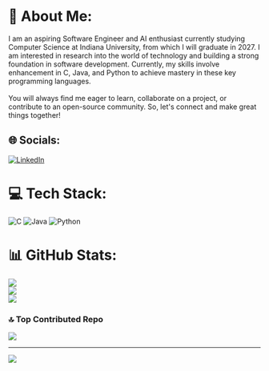 # 💫 About Me:
I am an aspiring Software Engineer and AI enthusiast currently studying Computer Science at Indiana University, from which I will graduate in 2027. I am interested in research into the world of technology and building a strong foundation in software development. Currently, my skills involve enhancement in C, Java, and Python to achieve mastery in these key programming languages.<br><br>You will always find me eager to learn, collaborate on a project, or contribute to an open-source community. So, let's connect and make great things together!

## 🌐 Socials:
[![LinkedIn](https://img.shields.io/badge/LinkedIn-%230077B5.svg?logo=linkedin&logoColor=white)](https://linkedin.com/in/brettdutka/) 

# 💻 Tech Stack:
![C](https://img.shields.io/badge/c-%2300599C.svg?style=plastic&logo=c&logoColor=white) ![Java](https://img.shields.io/badge/java-%23ED8B00.svg?style=plastic&logo=openjdk&logoColor=white) ![Python](https://img.shields.io/badge/python-3670A0?style=plastic&logo=python&logoColor=ffdd54)
# 📊 GitHub Stats:
![](https://github-readme-stats.vercel.app/api?username=BrettDutka&theme=dark&hide_border=false&include_all_commits=true&count_private=true)<br/>
![](https://github-readme-streak-stats.herokuapp.com/?user=BrettDutka&theme=dark&hide_border=false)<br/>
![](https://github-readme-stats.vercel.app/api/top-langs/?username=BrettDutka&theme=dark&hide_border=false&include_all_commits=true&count_private=true&layout=compact)

### 🔝 Top Contributed Repo
![](https://github-contributor-stats.vercel.app/api?username=BrettDutka&limit=5&theme=dark&combine_all_yearly_contributions=true)

---
[![](https://visitcount.itsvg.in/api?id=BrettDutka&icon=2&color=0)](https://visitcount.itsvg.in)

<!-- Proudly created with GPRM ( https://gprm.itsvg.in ) -->
